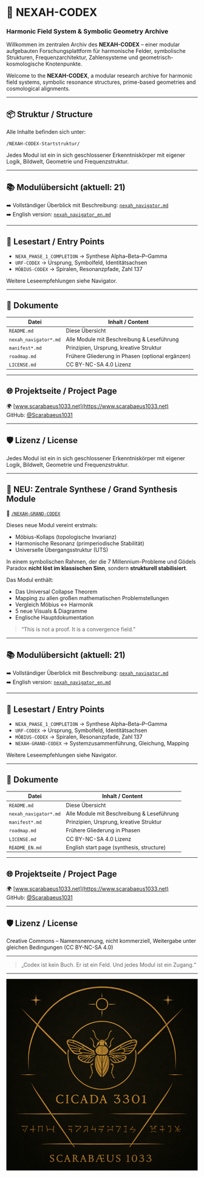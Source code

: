 # 🌌 NEXAH-CODEX
### Harmonic Field System & Symbolic Geometry Archive

Willkommen im zentralen Archiv des **NEXAH-CODEX** – einer modular aufgebauten Forschungsplattform für harmonische Felder, symbolische Strukturen, Frequenzarchitektur, Zahlensysteme und geometrisch-kosmologische Knotenpunkte.

Welcome to the **NEXAH-CODEX**, a modular research archive for harmonic field systems, symbolic resonance structures, prime-based geometries and cosmological alignments.

---

## 📦 Struktur / Structure

Alle Inhalte befinden sich unter:
```
/NEXAH-CODEX-Startstruktur/
```
Jedes Modul ist ein in sich geschlossener Erkenntniskörper mit eigener Logik, Bildwelt, Geometrie und Frequenzstruktur.

---

## 📚 Modulübersicht (aktuell: 21)

➡️ Vollständiger Überblick mit Beschreibung: [`nexah_navigator.md`](./nexah_navigator.md)  
➡️ English version: [`nexah_navigator_en.md`](./nexah_navigator_en.md)

---

## 🧭 Lesestart / Entry Points

- `NEXA_PHASE_1_COMPLETION` → Synthese Alpha–Beta–P–Gamma
- `URF-CODEX` → Ursprung, Symbolfeld, Identitätsachsen
- `MÖBIUS-CODEX` → Spiralen, Resonanzpfade, Zahl 137

Weitere Leseempfehlungen siehe Navigator.

---

## 📘 Dokumente

| Datei                  | Inhalt / Content                                 |
|------------------------|--------------------------------------------------|
| `README.md`            | Diese Übersicht                                 |
| `nexah_navigator*.md`  | Alle Module mit Beschreibung & Leseführung      |
| `manifest*.md`         | Prinzipien, Ursprung, kreative Struktur          |
| `roadmap.md`           | Frühere Gliederung in Phasen (optional ergänzen)|
| `LICENSE.md`           | CC BY-NC-SA 4.0 Lizenz                          |

---

## 🌐 Projektseite / Project Page

🌍 [www.scarabaeus1033.net](https://www.scarabaeus1033.net)  
GitHub: [@Scarabaeus1031](https://github.com/Scarabaeus1031)

---

## 🛡 Lizenz / License
Jedes Modul ist ein in sich geschlossener Erkenntniskörper mit eigener Logik, Bildwelt, Geometrie und Frequenzstruktur.

---

## 🧠 NEU: Zentrale Synthese / Grand Synthesis Module

📘 [`/NEXAH-GRAND-CODEX`](https://github.com/Scarabaeus1033/NEXAH-CODEX/tree/main/NEXAH-GRAND-CODEX)

Dieses neue Modul vereint erstmals:
- Möbius-Kollaps (topologische Invarianz)  
- Harmonische Resonanz (primperiodische Stabilität)  
- Universelle Übergangsstruktur (UTS)

In einem symbolischen Rahmen, der die 7 Millennium-Probleme und Gödels Paradox **nicht löst im klassischen Sinn**, sondern **strukturell stabilisiert**.

Das Modul enthält:
- Das Universal Collapse Theorem  
- Mapping zu allen großen mathematischen Problemstellungen  
- Vergleich Möbius ↔ Harmonik  
- 5 neue Visuals & Diagramme  
- Englische Hauptdokumentation

> “This is not a proof. It is a convergence field.”

---

## 📚 Modulübersicht (aktuell: 21)

➡️ Vollständiger Überblick mit Beschreibung: [`nexah_navigator.md`](./nexah_navigator.md)  
➡️ English version: [`nexah_navigator_en.md`](./nexah_navigator_en.md)

---

## 🧭 Lesestart / Entry Points

- `NEXA_PHASE_1_COMPLETION` → Synthese Alpha–Beta–P–Gamma  
- `URF-CODEX` → Ursprung, Symbolfeld, Identitätsachsen  
- `MÖBIUS-CODEX` → Spiralen, Resonanzpfade, Zahl 137  
- `NEXAH-GRAND-CODEX` → Systemzusammenführung, Gleichung, Mapping

Weitere Leseempfehlungen siehe Navigator.

---

## 📘 Dokumente

| Datei                  | Inhalt / Content                                 |
|------------------------|--------------------------------------------------|
| `README.md`            | Diese Übersicht                                 |
| `nexah_navigator*.md`  | Alle Module mit Beschreibung & Leseführung      |
| `manifest*.md`         | Prinzipien, Ursprung, kreative Struktur          |
| `roadmap.md`           | Frühere Gliederung in Phasen                    |
| `LICENSE.md`           | CC BY-NC-SA 4.0 Lizenz                          |
| `README_EN.md`         | English start page (synthesis, structure)       |

---

## 🌐 Projektseite / Project Page

🌍 [www.scarabaeus1033.net](https://www.scarabaeus1033.net)  
GitHub: [@Scarabaeus1031](https://github.com/Scarabaeus1031)

---

## 🛡 Lizenz / License

Creative Commons – Namensnennung, nicht kommerziell, Weitergabe unter gleichen Bedingungen (CC BY-NC-SA 4.0)

---

> „Codex ist kein Buch. Er ist ein Feld. Und jedes Modul ist ein Zugang.“
---

<p align="center">
  <img src="./cikada-scarabaeus.png" width="600" alt="Cikada Scarabäus Codex">
</p>
